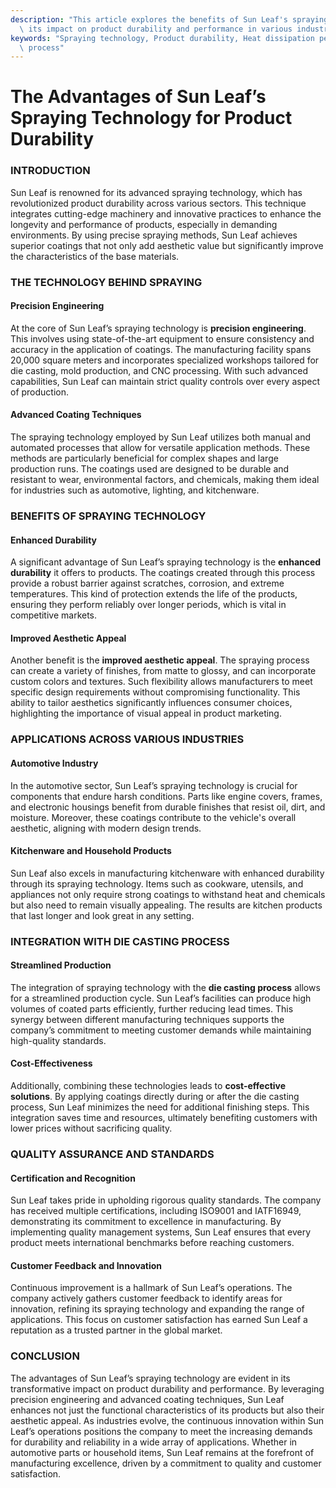 ```yaml
---
description: "This article explores the benefits of Sun Leaf's spraying technology, focusing on\
  \ its impact on product durability and performance in various industries."
keywords: "Spraying technology, Product durability, Heat dissipation performance, Die casting\
  \ process"
---
```

# The Advantages of Sun Leaf’s Spraying Technology for Product Durability

### INTRODUCTION

Sun Leaf is renowned for its advanced spraying technology, which has revolutionized product durability across various sectors. This technique integrates cutting-edge machinery and innovative practices to enhance the longevity and performance of products, especially in demanding environments. By using precise spraying methods, Sun Leaf achieves superior coatings that not only add aesthetic value but significantly improve the characteristics of the base materials.

### THE TECHNOLOGY BEHIND SPRAYING

#### Precision Engineering

At the core of Sun Leaf’s spraying technology is **precision engineering**. This involves using state-of-the-art equipment to ensure consistency and accuracy in the application of coatings. The manufacturing facility spans 20,000 square meters and incorporates specialized workshops tailored for die casting, mold production, and CNC processing. With such advanced capabilities, Sun Leaf can maintain strict quality controls over every aspect of production.

#### Advanced Coating Techniques

The spraying technology employed by Sun Leaf utilizes both manual and automated processes that allow for versatile application methods. These methods are particularly beneficial for complex shapes and large production runs. The coatings used are designed to be durable and resistant to wear, environmental factors, and chemicals, making them ideal for industries such as automotive, lighting, and kitchenware.

### BENEFITS OF SPRAYING TECHNOLOGY

#### Enhanced Durability

A significant advantage of Sun Leaf’s spraying technology is the **enhanced durability** it offers to products. The coatings created through this process provide a robust barrier against scratches, corrosion, and extreme temperatures. This kind of protection extends the life of the products, ensuring they perform reliably over longer periods, which is vital in competitive markets.

#### Improved Aesthetic Appeal

Another benefit is the **improved aesthetic appeal**. The spraying process can create a variety of finishes, from matte to glossy, and can incorporate custom colors and textures. Such flexibility allows manufacturers to meet specific design requirements without compromising functionality. This ability to tailor aesthetics significantly influences consumer choices, highlighting the importance of visual appeal in product marketing.

### APPLICATIONS ACROSS VARIOUS INDUSTRIES

#### Automotive Industry

In the automotive sector, Sun Leaf’s spraying technology is crucial for components that endure harsh conditions. Parts like engine covers, frames, and electronic housings benefit from durable finishes that resist oil, dirt, and moisture. Moreover, these coatings contribute to the vehicle's overall aesthetic, aligning with modern design trends.

#### Kitchenware and Household Products

Sun Leaf also excels in manufacturing kitchenware with enhanced durability through its spraying technology. Items such as cookware, utensils, and appliances not only require strong coatings to withstand heat and chemicals but also need to remain visually appealing. The results are kitchen products that last longer and look great in any setting.

### INTEGRATION WITH DIE CASTING PROCESS

#### Streamlined Production

The integration of spraying technology with the **die casting process** allows for a streamlined production cycle. Sun Leaf’s facilities can produce high volumes of coated parts efficiently, further reducing lead times. This synergy between different manufacturing techniques supports the company’s commitment to meeting customer demands while maintaining high-quality standards.

#### Cost-Effectiveness

Additionally, combining these technologies leads to **cost-effective solutions**. By applying coatings directly during or after the die casting process, Sun Leaf minimizes the need for additional finishing steps. This integration saves time and resources, ultimately benefiting customers with lower prices without sacrificing quality.

### QUALITY ASSURANCE AND STANDARDS

#### Certification and Recognition

Sun Leaf takes pride in upholding rigorous quality standards. The company has received multiple certifications, including ISO9001 and IATF16949, demonstrating its commitment to excellence in manufacturing. By implementing quality management systems, Sun Leaf ensures that every product meets international benchmarks before reaching customers.

#### Customer Feedback and Innovation

Continuous improvement is a hallmark of Sun Leaf’s operations. The company actively gathers customer feedback to identify areas for innovation, refining its spraying technology and expanding the range of applications. This focus on customer satisfaction has earned Sun Leaf a reputation as a trusted partner in the global market.

### CONCLUSION

The advantages of Sun Leaf’s spraying technology are evident in its transformative impact on product durability and performance. By leveraging precision engineering and advanced coating techniques, Sun Leaf enhances not just the functional characteristics of its products but also their aesthetic appeal. As industries evolve, the continuous innovation within Sun Leaf’s operations positions the company to meet the increasing demands for durability and reliability in a wide array of applications. Whether in automotive parts or household items, Sun Leaf remains at the forefront of manufacturing excellence, driven by a commitment to quality and customer satisfaction.
